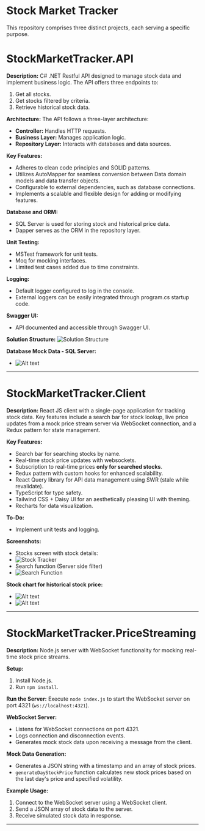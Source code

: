 # Stock Market Tracker

This repository comprises three distinct projects, each serving a specific purpose.

# StockMarketTracker.API

**Description:**
C# .NET Restful API designed to manage stock data and implement business logic. The API offers three endpoints to:

1. Get all stocks.
2. Get stocks filtered by criteria.
3. Retrieve historical stock data.

**Architecture:**
The API follows a three-layer architecture:

- **Controller:** Handles HTTP requests.
- **Business Layer:** Manages application logic.
- **Repository Layer:** Interacts with databases and data sources.

**Key Features:**

- Adheres to clean code principles and SOLID patterns.
- Utilizes AutoMapper for seamless conversion between Data domain models and data transfer objects.
- Configurable to external dependencies, such as database connections.
- Implements a scalable and flexible design for adding or modifying features.

**Database and ORM:**

- SQL Server is used for storing stock and historical price data.
- Dapper serves as the ORM in the repository layer.

**Unit Testing:**

- MSTest framework for unit tests.
- Moq for mocking interfaces.
- Limited test cases added due to time constraints.

**Logging:**

- Default logger configured to log in the console.
- External loggers can be easily integrated through program.cs startup code.

**Swagger UI:**

- API documented and accessible through Swagger UI.

**Solution Structure:**
![Solution Structure](snapshots/image-3.png)

**Database Mock Data - SQL Server:**

- ![Alt text](snapshots/image-4.png)

---

# StockMarketTracker.Client

**Description:**
React JS client with a single-page application for tracking stock data. Key features include a search bar for stock lookup, live price updates from a mock price stream server via WebSocket connection, and a Redux pattern for state management.

**Key Features:**

- Search bar for searching stocks by name.
- Real-time stock price updates with websockets.
- Subscription to real-time prices **only for searched stocks**.
- Redux pattern with custom hooks for enhanced scalability.
- React Query library for API data management using SWR (stale while revalidate).
- TypeScript for type safety.
- Tailwind CSS + Daisy UI for an aesthetically pleasing UI with theming.
- Recharts for data visualization.

**To-Do:**

- Implement unit tests and logging.

**Screenshots:**

- Stocks screen with stock details:
- ![Stock Tracker](snapshots/image.png)
- Search function (Server side filter)
- ![Search Function](snapshots/image-1.png)

**Stock chart for historical stock price:**

- ![Alt text](snapshots/image-5.png)
- ![Alt text](snapshots/image-6.png)

---

# StockMarketTracker.PriceStreaming

**Description:**
Node.js server with WebSocket functionality for mocking real-time stock price streams.

**Setup:**

1. Install Node.js.
2. Run `npm install`.

**Run the Server:**
Execute `node index.js` to start the WebSocket server on port 4321 (`ws://localhost:4321`).

**WebSocket Server:**

- Listens for WebSocket connections on port 4321.
- Logs connection and disconnection events.
- Generates mock stock data upon receiving a message from the client.

**Mock Data Generation:**

- Generates a JSON string with a timestamp and an array of stock prices.
- `generateDayStockPrice` function calculates new stock prices based on the last day's price and specified volatility.

**Example Usage:**

1. Connect to the WebSocket server using a WebSocket client.
2. Send a JSON array of stock data to the server.
3. Receive simulated stock data in response.

---
